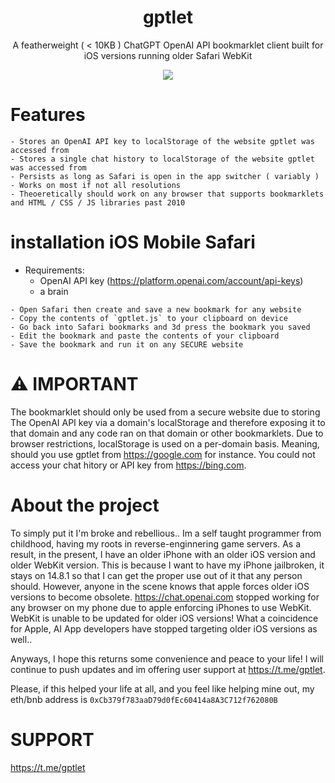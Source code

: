 <div align="center">
  
# gptlet

A featherweight ( < 10KB ) ChatGPT OpenAI API bookmarklet client built for iOS versions running older Safari WebKit

<img src="https://i.imgur.com/qWDYink.png">

</div>


# Features

```- Lightweight
- Stores an OpenAI API key to localStorage of the website gptlet was accessed from
- Stores a single chat history to localStorage of the website gptlet was accessed from
- Persists as long as Safari is open in the app switcher ( variably )
- Works on most if not all resolutions
- Theoeretically should work on any browser that supports bookmarklets and HTML / CSS / JS libraries past 2010
```

# installation iOS Mobile Safari

- Requirements: 
  - OpenAI API key (https://platform.openai.com/account/api-keys)
  - a brain

```
- Open Safari then create and save a new bookmark for any website
- Copy the contents of `gptlet.js` to your clipboard on device
- Go back into Safari bookmarks and 3d press the bookmark you saved
- Edit the bookmark and paste the contents of your clipboard
- Save the bookmark and run it on any SECURE website
```

# ⚠️ IMPORTANT

The bookmarklet should only be used from a secure website due to storing The OpenAI API key via a domain's localStorage and therefore exposing it to that domain and any code ran on that domain or other bookmarklets. Due to browser restrictions, localStorage is used on a per-domain basis. Meaning, should you use gptlet from https://google.com for instance. You could not access your chat hitory or API key from https://bing.com. 

# About the project

To simply put it I'm broke and rebellious.. Im a self taught programmer from childhood, having my roots in reverse-enginnering game servers. As a result, in the present, I have an older iPhone with an older iOS version and older WebKit version. This is because I want to have my iPhone jailbroken, it stays on 14.8.1 so that I can get the proper use out of it that any person should. However, anyone in the scene knows that apple forces older iOS versions to become obsolete. https://chat.openai.com stopped working for any browser on my phone due to apple enforcing iPhones to use WebKit. WebKit is unable to be updated for older iOS versions! What a coincidence for Apple, AI App developers have stopped targeting older iOS versions as well..

Anyways, I hope this returns some convenience and peace to your life! I will continue to push updates and im offering user support at https://t.me/gptlet.

Please, if this helped your life at all, and you feel like helping mine out, my eth/bnb address is `0xCb379f783aaD79d0fEc60414a8A3C712f762080B`

# SUPPORT

https://t.me/gptlet
